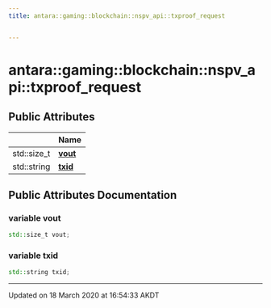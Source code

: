 ```yaml
---
title: antara::gaming::blockchain::nspv_api::txproof_request


---
```


# antara::gaming::blockchain::nspv_api::txproof_request

















## Public Attributes

|                | Name           |
| -------------- | -------------- |
| std::size_t | **[vout](Classes/structantara_1_1gaming_1_1blockchain_1_1nspv__api_1_1txproof__request.md#variable-vout)**  |
| std::string | **[txid](Classes/structantara_1_1gaming_1_1blockchain_1_1nspv__api_1_1txproof__request.md#variable-txid)**  |












## Public Attributes Documentation

### variable vout

```cpp
std::size_t vout;
```




























### variable txid

```cpp
std::string txid;
```
































-------------------------------

Updated on 18 March 2020 at 16:54:33 AKDT